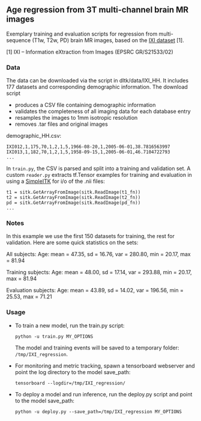## Age regression from 3T multi-channel brain MR images
Exemplary training and evaluation scripts for regression from multi-sequence (T1w, T2w, PD) brain MR images, based on the [IXI dataset](http://brain-development.org/ixi-dataset/) [1]. 

[1] IXI – Information eXtraction from Images (EPSRC GR/S21533/02)

### Data
The data can be downloaded via the script in dltk/data/IXI_HH. It includes 177 datasets and corresponding demographic information. The download script
 - produces a CSV file containing demographic information
 - validates the completeness of all imaging data for each database entry
 - resamples the images to 1mm isotropic resolution
 - removes .tar files and original images

demographic_HH.csv:
```IXI_ID,"SEX_ID (1=m, 2=f)",HEIGHT,WEIGHT,ETHNIC_ID,MARITAL_ID,OCCUPATION_ID,QUALIFICATION_ID,DOB,DATE_AVAILABLE,STUDY_DATE,AGE
IXI012,1,175,70,1,2,1,5,1966-08-20,1,2005-06-01,38.7816563997
IXI013,1,182,70,1,2,1,5,1958-09-15,1,2005-06-01,46.7104722793
...
```

In `train.py`, the CSV is parsed and split into a training and validation set. A custom `reader.py` extracts tf.Tensor examples for training and evaluation in using a [SimpleITK](http://www.simpleitk.org/) for  i/o of the .nii files:

```...
t1 = sitk.GetArrayFromImage(sitk.ReadImage(t1_fn))
t2 = sitk.GetArrayFromImage(sitk.ReadImage(t2_fn))
pd = sitk.GetArrayFromImage(sitk.ReadImage(pd_fn))
...

```

### Notes 
In this example we use the first 150 datasets for training, the rest for validation. Here are some quick statistics on the sets:

All subjects:
Age: mean = 47.35, sd = 16.76, var = 280.80, min = 20.17, max = 81.94

Training subjects:
Age: mean = 48.00, sd = 17.14, var = 293.88, min = 20.17, max = 81.94

Evaluation subjects:
Age: mean = 43.89, sd = 14.02, var = 196.56, min = 25.53, max = 71.21


### Usage
- To train a new model, run the train.py script:

  ```python -u train.py MY_OPTIONS```

  The model and training events will be saved to a temporary folder: `/tmp/IXI_regression`.

- For monitoring and metric tracking, spawn a tensorboard webserver and point the log directory to the model save_path:

  ```tensorboard --logdir=/tmp/IXI_regression/```

- To deploy a model and run inference, run the deploy.py script and point to the model save_path:

  ```python -u deploy.py --save_path=/tmp/IXI_regression MY_OPTIONS```

